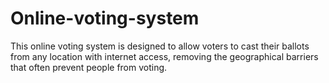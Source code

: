 # Online-voting-system
This online voting system is designed to allow voters to cast their ballots from any location with  internet access, removing the geographical barriers that often prevent people from voting. 
